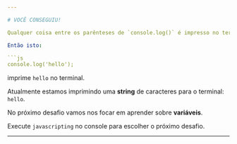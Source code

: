 ```yaml
---

# VOCÊ CONSEGUIU!

Qualquer coisa entre os parênteses de `console.log()` é impresso no terminal.

Então isto: 

```js
console.log('hello');
```

imprime `hello` no terminal.

Atualmente estamos imprimindo uma **string** de caracteres para o terminal: `hello`.

No próximo desafio vamos nos focar em aprender sobre **variáveis**.

Execute `javascripting` no console para escolher o próximo desafio.

---
```

